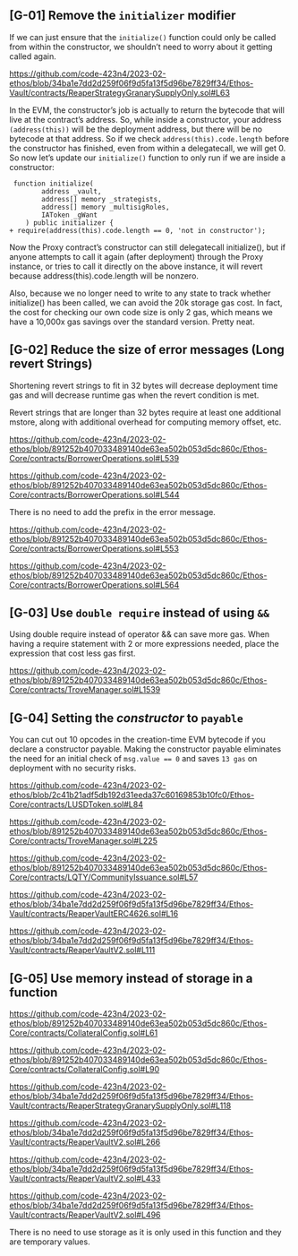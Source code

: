 ## [G-01] Remove the `initializer` modifier

If we can just ensure that the `initialize()` function could only be called from within the constructor, we shouldn’t need to worry about it getting called again.

https://github.com/code-423n4/2023-02-ethos/blob/34ba1e7dd2d259f06f9d5fa13f5d96be7829ff34/Ethos-Vault/contracts/ReaperStrategyGranarySupplyOnly.sol#L63

In the EVM, the constructor’s job is actually to return the bytecode that will live at the contract’s address. So, while inside a constructor, your address `(address(this))` will be the deployment address, but there will be no bytecode at that address. So if we check `address(this).code.length` before the constructor has finished, even from within a delegatecall, we will get 0. So now let’s update our `initialize()` function to only run if we are inside a constructor:

```
 function initialize(
        address _vault,
        address[] memory _strategists,
        address[] memory _multisigRoles,
        IAToken _gWant
    ) public initializer {           
+ require(address(this).code.length == 0, 'not in constructor');
```

Now the Proxy contract’s constructor can still delegatecall initialize(), but if anyone attempts to call it again (after deployment) through the Proxy instance, or tries to call it directly on the above instance, it will revert because address(this).code.length will be nonzero.

Also, because we no longer need to write to any state to track whether initialize() has been called, we can avoid the 20k storage gas cost. In fact, the cost for checking our own code size is only 2 gas, which means we have a 10,000x gas savings over the standard version. Pretty neat.



## [G-02] Reduce the size of error messages (Long revert Strings)

Shortening revert strings to fit in 32 bytes will decrease deployment time gas and will decrease runtime gas when the revert condition is met.

Revert strings that are longer than 32 bytes require at least one additional mstore, along with additional overhead for computing memory offset, etc.

https://github.com/code-423n4/2023-02-ethos/blob/891252b407033489140de63ea502b053d5dc860c/Ethos-Core/contracts/BorrowerOperations.sol#L539

https://github.com/code-423n4/2023-02-ethos/blob/891252b407033489140de63ea502b053d5dc860c/Ethos-Core/contracts/BorrowerOperations.sol#L544

There is no need to add the prefix in the error message.

https://github.com/code-423n4/2023-02-ethos/blob/891252b407033489140de63ea502b053d5dc860c/Ethos-Core/contracts/BorrowerOperations.sol#L553

https://github.com/code-423n4/2023-02-ethos/blob/891252b407033489140de63ea502b053d5dc860c/Ethos-Core/contracts/BorrowerOperations.sol#L564

## [G-03] Use `double require` instead of using `&&`

Using double require instead of operator && can save more gas.
When having a require statement with 2 or more expressions needed, place the expression that cost less gas first.

https://github.com/code-423n4/2023-02-ethos/blob/891252b407033489140de63ea502b053d5dc860c/Ethos-Core/contracts/TroveManager.sol#L1539

## [G-04] Setting the *constructor* to `payable`

You can cut out 10 opcodes in the creation-time EVM bytecode if you declare a constructor payable. Making the constructor payable eliminates the need for an initial check of `msg.value == 0` and saves `13 gas` on deployment with no security risks.

https://github.com/code-423n4/2023-02-ethos/blob/2c41b21adf5db192d31eeda37c60169853b10fc0/Ethos-Core/contracts/LUSDToken.sol#L84

https://github.com/code-423n4/2023-02-ethos/blob/891252b407033489140de63ea502b053d5dc860c/Ethos-Core/contracts/TroveManager.sol#L225

https://github.com/code-423n4/2023-02-ethos/blob/891252b407033489140de63ea502b053d5dc860c/Ethos-Core/contracts/LQTY/CommunityIssuance.sol#L57

https://github.com/code-423n4/2023-02-ethos/blob/34ba1e7dd2d259f06f9d5fa13f5d96be7829ff34/Ethos-Vault/contracts/ReaperVaultERC4626.sol#L16

https://github.com/code-423n4/2023-02-ethos/blob/34ba1e7dd2d259f06f9d5fa13f5d96be7829ff34/Ethos-Vault/contracts/ReaperVaultV2.sol#L111

## [G-05] Use memory instead of storage in a function

https://github.com/code-423n4/2023-02-ethos/blob/891252b407033489140de63ea502b053d5dc860c/Ethos-Core/contracts/CollateralConfig.sol#L61

https://github.com/code-423n4/2023-02-ethos/blob/891252b407033489140de63ea502b053d5dc860c/Ethos-Core/contracts/CollateralConfig.sol#L90

https://github.com/code-423n4/2023-02-ethos/blob/34ba1e7dd2d259f06f9d5fa13f5d96be7829ff34/Ethos-Vault/contracts/ReaperStrategyGranarySupplyOnly.sol#L118

https://github.com/code-423n4/2023-02-ethos/blob/34ba1e7dd2d259f06f9d5fa13f5d96be7829ff34/Ethos-Vault/contracts/ReaperVaultV2.sol#L266

https://github.com/code-423n4/2023-02-ethos/blob/34ba1e7dd2d259f06f9d5fa13f5d96be7829ff34/Ethos-Vault/contracts/ReaperVaultV2.sol#L433

https://github.com/code-423n4/2023-02-ethos/blob/34ba1e7dd2d259f06f9d5fa13f5d96be7829ff34/Ethos-Vault/contracts/ReaperVaultV2.sol#L496

There is no need to use storage as it is only used in this function and they are temporary values.


